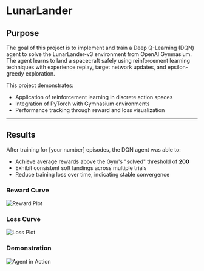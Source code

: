 # LunarLander
## Purpose

The goal of this project is to implement and train a Deep Q-Learning (DQN) agent to solve the LunarLander-v3 environment from OpenAI Gymnasium. The agent learns to land a spacecraft safely using reinforcement learning techniques with experience replay, target network updates, and epsilon-greedy exploration.

This project demonstrates:
- Application of reinforcement learning in discrete action spaces
- Integration of PyTorch with Gymnasium environments
- Performance tracking through reward and loss visualization

---

## Results

After training for [your number] episodes, the DQN agent was able to:
- Achieve average rewards above the Gym's "solved" threshold of **200**
- Exhibit consistent soft landings across multiple trials
- Reduce training loss over time, indicating stable convergence

### Reward Curve
![Reward Plot](assets/rewards_plot.png)

### Loss Curve
![Loss Plot](assets/loss_plot.png)

### Demonstration
![Agent in Action](assets/lunar_lander_dqn.gif)
